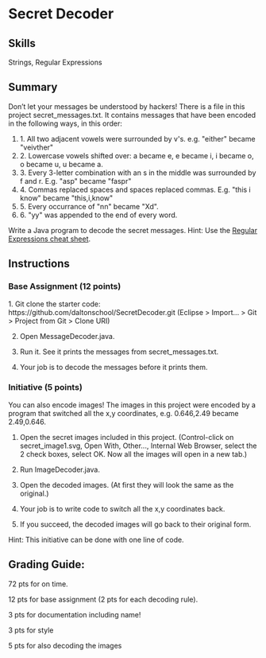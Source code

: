 
<h1>Secret Decoder</h1>

<h2>Skills</h2>
Strings, Regular Expressions

<h2>Summary</h2>
<p>
Don’t let your messages be understood by hackers! There is a file in this project secret_messages.txt. It contains messages that have been encoded in the following ways, in this order:</p>

<ol>
<li>1. All two adjacent vowels were surrounded by v's. e.g. "either" became "veivther"

<li>2. Lowercase vowels shifted over: a became e, e became i, i became o, o became u, u became a.

<li>3. Every 3-letter combination with an s in the middle was surrounded by f and r. E.g. "asp" became "faspr"

<li>4. Commas replaced spaces and spaces replaced commas. E.g. "this i know" became "this,i,know"

<li>5. Every occurrance of "nn" became "Xd".

<li>6. "yy" was appended to the end of every word.
</ol>

<p>Write a Java program to decode the secret messages. Hint: Use the <a href="RegularExpressions.pdf">Regular Expressions cheat sheet</a>.</p>




<h2>Instructions</h2>
<h3>Base Assignment (12 points)</h3>
1. Git clone the starter code: https://github.com/daltonschool/SecretDecoder.git
(Eclipse > Import... > Git > Project from Git > Clone URI)

2. Open MessageDecoder.java.

3. Run it. See it prints the messages from secret_messages.txt.

4. Your job is to decode the messages before it prints them.

<h3> Initiative (5 points)</h3>
You can also encode images! The images in this project were encoded by a program that switched all the x,y coordinates, e.g. 0.646,2.49 became 2.49,0.646. 

1. Open the secret images included in this project. (Control-click on secret_image1.svg, Open With, Other..., Internal Web Browser, select the 2 check boxes, select OK. Now all the images will open in a new tab.)

2. Run ImageDecoder.java.

3. Open the decoded images. (At first they will look the same as the original.)

3. Your job is to write code to switch all the x,y coordinates back.

4. If you succeed, the decoded images will go back to their original form.

Hint: This initiative can be done with one line of code.


<h2>Grading Guide:</h2>
  
 72 pts for on time.
  
 12 pts for base assignment (2 pts for each decoding rule).
  
 3 pts for documentation including name!
  
 3 pts for style
  
 5 pts for also decoding the images

